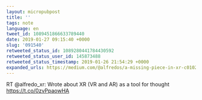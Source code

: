 ```yaml
---
layout: micropubpost
title: ''
tags: note
language: en
tweet_id: 1089451866633789440
date: 2019-01-27 09:15:40 +0000
slug: '091540'
retweeted_status_id: 1089280441784430592
retweeted_status_user_id: 145873488
retweeted_status_timestamp: 2019-01-26 21:54:29 +0000
expanded_urls: https://medium.com/@alfredos/a-missing-piece-in-xr-c0102cc85a05,https://medium.com/@alfredos/a-missing-piece-in-xr-c0102cc85a05
---
```

RT @alfredo_xr: Wrote about XR (VR and AR) as a tool for thought https://t.co/0zvPpaowHA
